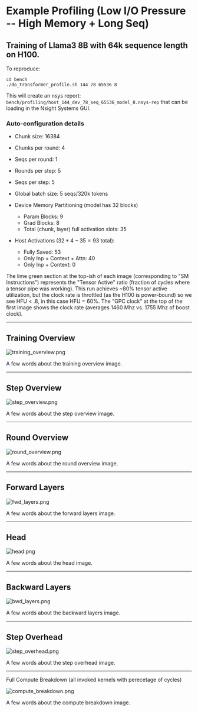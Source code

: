 # Example Profiling (Low I/O Pressure -- High Memory + Long Seq)

## Training of Llama3 8B with 64k sequence length on H100. 

To reproduce:

```shell
cd bench
./do_transformer_profile.sh 144 78 65536 8
```

This will create an nsys report: `bench/profiling/host_144_dev_78_seq_65536_model_8.nsys-rep` that can be loading in the Nsight Systems GUI.

### Auto-configuration details

- Chunk size: 16384
- Chunks per round: 4
- Seqs per round: 1
- Rounds per step: 5
- Seqs per step: 5
- Global batch size: 5 seqs/320k tokens

- Device Memory Partitioning (model has 32 blocks)
    - Param Blocks: 9
    - Grad Blocks: 8
    - Total (chunk, layer) full activation slots: 35

- Host Activations ($32 * 4 - 35 = 93$ total):
    - Fully Saved: 53
    - Only Inp + Context + Attn: 40
    - Only Inp + Context: 0


The lime green section at the top-ish of each image (corresponding to "SM Instructions") represents the "Tensor Active" ratio (fraction of cycles where a tensor pipe was working). This run achieves ~80% tensor active utilization, but the clock rate is throttled (as the H100 is power-bound) so we see HFU < .8, in this case HFU = 60%. The "GPC clock" at the top of the first image shows the clock rate (averages 1460 Mhz vs. 1755 Mhz of boost clock).

---

## Training Overview

![training_overview.png](../bench/reproduce_results/profiling/h100_64k_screenshots/training_overview.png)

A few words about the training overview image.

---

## Step Overview

![step_overview.png](../bench/reproduce_results/profiling/h100_64k_screenshots/step_overview.png)

A few words about the step overview image.

---

## Round Overview

![round_overview.png](../bench/reproduce_results/profiling/h100_64k_screenshots/round_overview.png)

A few words about the round overview image.

---

## Forward Layers

![fwd_layers.png](../bench/reproduce_results/profiling/h100_64k_screenshots/fwd_layers.png)

A few words about the forward layers image.

---

## Head

![head.png](../bench/reproduce_results/profiling/h100_64k_screenshots/head.png)

A few words about the head image.

---

## Backward Layers

![bwd_layers.png](../bench/reproduce_results/profiling/h100_64k_screenshots/bwd_layers.png)

A few words about the backward layers image.

---

## Step Overhead

![step_overhead.png](../bench/reproduce_results/profiling/h100_64k_screenshots/optimizer_step.png)

A few words about the step overhead image.

-----

Full Compute Breakdown (all invoked kernels with perecetage of cycles)

![compute_breakdown.png](../bench/reproduce_results/profiling/h100_64k_screenshots/compute_breakdown_full_training.png)

A few words about the compute breakdown image.